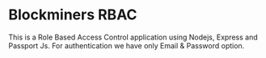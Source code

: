 # Blockminers RBAC
This is a Role Based Access Control application using Nodejs, Express and Passport Js.
For authentication we have only Email & Password option.

